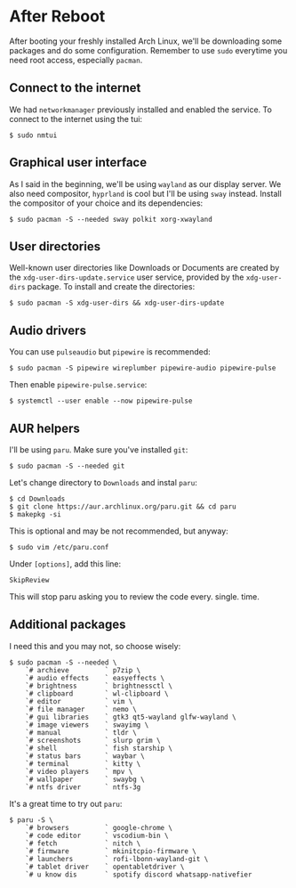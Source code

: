# After Reboot
After booting your freshly installed Arch Linux, we'll be downloading some packages and do some configuration. Remember to use `sudo` everytime you need root access, especially `pacman`.
## Connect to the internet
We had `networkmanager` previously installed and enabled the service. To connect to the internet using the tui:
```
$ sudo nmtui
```
## Graphical user interface
As I said in the beginning, we'll be using `wayland` as our display server. We also need compositor, `hyprland` is cool but I'll be using `sway` instead. Install the compositor of your choice and its dependencies:
```
$ sudo pacman -S --needed sway polkit xorg-xwayland
```
## User directories
Well-known user directories like Downloads or Documents are created by the `xdg-user-dirs-update.service` user service, provided by the `xdg-user-dirs` package. To install and create the directories:
```
$ sudo pacman -S xdg-user-dirs && xdg-user-dirs-update
```
## Audio drivers
You can use `pulseaudio` but `pipewire` is recommended:
```
$ sudo pacman -S pipewire wireplumber pipewire-audio pipewire-pulse
```
Then enable `pipewire-pulse.service`:
```
$ systemctl --user enable --now pipewire-pulse
```
## AUR helpers
I'll be using `paru`. Make sure you've installed `git`:
```
$ sudo pacman -S --needed git
```
Let's change directory to `Downloads` and instal `paru`:
```
$ cd Downloads
$ git clone https://aur.archlinux.org/paru.git && cd paru
$ makepkg -si
```
This is optional and may be not recommended, but anyway:
```
$ sudo vim /etc/paru.conf
```
Under `[options]`, add this line:
```
SkipReview
```
This will stop paru asking you to review the code every. single. time.
## Additional packages
I need this and you may not, so choose wisely:
```
$ sudo pacman -S --needed \
    `# archieve         ` p7zip \
    `# audio effects    ` easyeffects \
    `# brightness       ` brightnessctl \
    `# clipboard        ` wl-clipboard \
    `# editor           ` vim \
    `# file manager     ` nemo \
    `# gui libraries    ` gtk3 qt5-wayland glfw-wayland \
    `# image viewers    ` swayimg \
    `# manual           ` tldr \
    `# screenshots      ` slurp grim \
    `# shell            ` fish starship \
    `# status bars      ` waybar \
    `# terminal         ` kitty \
    `# video players    ` mpv \
    `# wallpaper        ` swaybg \
    `# ntfs driver      ` ntfs-3g
```
It's a great time to try out `paru`:
```
$ paru -S \
    `# browsers         ` google-chrome \
    `# code editor      ` vscodium-bin \
    `# fetch            ` nitch \
    `# firmware         ` mkinitcpio-firmware \
    `# launchers        ` rofi-lbonn-wayland-git \
    `# tablet driver    ` opentabletdriver \
    `# u know dis       ` spotify discord whatsapp-nativefier
```